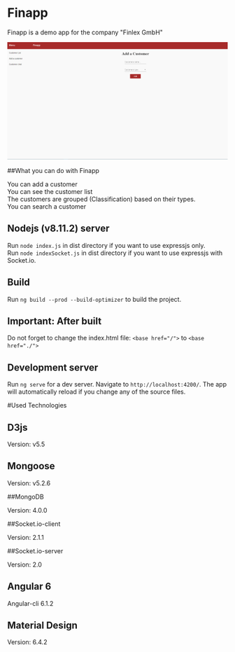 # Finapp

Finapp is a demo app for the company "Finlex GmbH"


![Finapp gif](https://github.com/DanBzl/finapp/blob/master/src/assets/GIF.gif)


##What you can do with Finapp

You can add a customer<br>
You can see the customer list<br>
The customers are grouped (Classification) based on their types. <br>
You can search a customer

## Nodejs (v8.11.2) server

Run `node index.js` in dist directory if you want to use expressjs only.<br>
Run `node indexSocket.js` in dist directory if you want to use expressjs with Socket.io.

## Build

Run `ng build --prod --build-optimizer` to build the project.

## Important: After built

Do not forget to change the index.html file:  `<base href="/">` to  `<base href="./">` 


## Development server

Run `ng serve` for a dev server. Navigate to `http://localhost:4200/`. The app will automatically reload if you change any of the source files.

#Used Technologies

## D3js 

Version: v5.5

## Mongoose

Version: v5.2.6

##MongoDB

Version: 4.0.0

##Socket.io-client

Version: 2.1.1

##Socket.io-server

Version: 2.0

## Angular 6

Angular-cli 6.1.2

## Material Design

Version: 6.4.2

